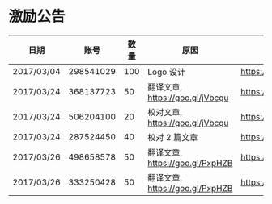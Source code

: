 # 激励公告

  日期 | 账号 | 数量 | 原因 | Explorer
  ------- | -------- | -------- | -------- | --------
  2017/03/04 | 298541029 |  100 | Logo 设计 | https://yoyow.bts.ai/block/5423917
  2017/03/24 | 368137723 |  50 | 翻译文章, https://goo.gl/jVbcgu | https://yoyow.bts.ai/block/5706271
  2017/03/24 | 506204100 |  20 | 校对文章, https://goo.gl/jVbcgu | https://yoyow.bts.ai/block/5706414
  2017/03/24 | 287524450 |  40 | 校对 2 篇文章 | https://yoyow.bts.ai/block/5708218
  2017/03/26 | 498658578 |  50 | 翻译文章, https://goo.gl/PxpHZB| https://yoyow.bts.ai/block/5781597
  2017/03/26 | 333250428 |  50 | 翻译文章, https://goo.gl/PxpHZB | https://yoyow.bts.ai/block/5781603